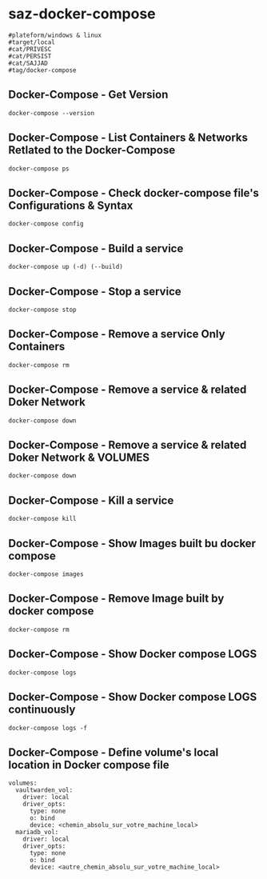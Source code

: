 # saz-docker-compose

```
#plateform/windows & linux
#target/local
#cat/PRIVESC
#cat/PERSIST
#cat/SAJJAD
#tag/docker-compose
```


## Docker-Compose - Get Version
```
docker-compose --version
```


## Docker-Compose - List Containers & Networks Retlated to the Docker-Compose
```
docker-compose ps
```


## Docker-Compose - Check docker-compose file's Configurations & Syntax
```
docker-compose config
```


## Docker-Compose - Build a service
```
docker-compose up (-d) (--build)
```


## Docker-Compose - Stop a service
```
docker-compose stop
```


## Docker-Compose - Remove a service Only Containers
```
docker-compose rm
```


## Docker-Compose - Remove a service & related Doker Network
```
docker-compose down
```


## Docker-Compose - Remove a service & related Doker Network & VOLUMES
```
docker-compose down
```


## Docker-Compose - Kill a service
```
docker-compose kill
```


## Docker-Compose - Show Images built bu docker compose
```
docker-compose images
```


## Docker-Compose - Remove Image built by docker compose
```
docker-compose rm
```


## Docker-Compose - Show Docker compose LOGS
```
docker-compose logs
```


## Docker-Compose - Show Docker compose LOGS continuously
```
docker-compose logs -f
```


## Docker-Compose - Define volume's local location in Docker compose file
```
volumes:
  vaultwarden_vol:
    driver: local
    driver_opts:
      type: none
      o: bind
      device: <chemin_absolu_sur_votre_machine_local>
  mariadb_vol:
    driver: local
    driver_opts:
      type: none
      o: bind
      device: <autre_chemin_absolu_sur_votre_machine_local>
```
